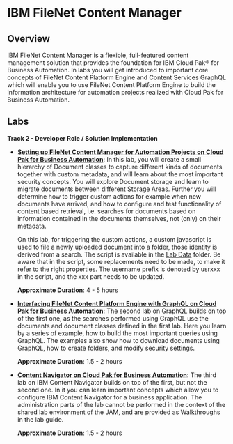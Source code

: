 # IBM FileNet Content Manager

## Overview

IBM FileNet Content Manager is a flexible, full-featured content management solution that provides the foundation for IBM Cloud Pak® for Business Automation. In labs you will get introduced to important core concepts of FileNet Content Platform Engine and Content Services GraphQL which will enable you to use FileNet Content Platform Engine to build the information architecture for automation projects realized with Cloud Pak for Business Automation. 

## Labs

**Track 2 - Developer Role / Solution Implementation**

- **[Setting up FileNet Content Manager for Automation Projects on Cloud Pak for Business Automation](CONTENT%20Lab%201%20-%20CPE.pdf)**:
  In this lab, you will create a small hierarchy of Document classes to
  capture different kinds of documents together with custom metadata,
  and will learn about the most important security concepts. You will
  explore Document storage and learn to migrate documents between
  different Storage Areas.  Further you will determine how to trigger
  custom actions for example when new documents have arrived, and how to
  configure and test functionality of content based retrieval,
  i.e. searches for documents based on information contained in the
  documents themselves, not (only) on their metadata.

  On this lab, for triggering the custom actions, a custom javascript is
  used to file a newly uploaded document into a folder, those identity
  is derived from a search. The script is available in the [Lab
  Data](Lab%20Data) folder. Be aware that in the script, some
  replacements need to be made, to make it refer to the right
  properties. The username prefix is denoted by usrxxx in the script,
  and the xxx part needs to be updated.

  **Approximate Duration**: 4 - 5 hours

- **[Interfacing FileNet Content Platform Engine with GraphQL on Cloud Pak for Business Automation](CONTENT%20Lab%202%20-%20GraphQL.pdf)**:
  The second lab on GraphQL builds on top of the first one, as the
  searches performed using GraphQL use the documents and document
  classes defined in the first lab.  Here you learn by a series of
  example, how to build the most important queries using GraphQL.  The
  examples also show how to download documents using GraphQL, how to
  create folders, and modify security settings.

  **Approximate Duration**: 1.5 - 2 hours

- **[Content Navigator on Cloud Pak for Business Automation](CONTENT%20Lab%203%20-%20ICN.pdf)**:
  The third lab on IBM Content Navigator builds on top of the first, but not the second one.
  In it you can learn important concepts which allow you to configure IBM Content Navigator for a business application.
  The administration parts of the lab cannot be performed in the context of the shared lab environment of the JAM, and
  are provided as Walkthroughs in the lab guide.
  
  **Approximate Duration**: 1.5 - 2 hours
